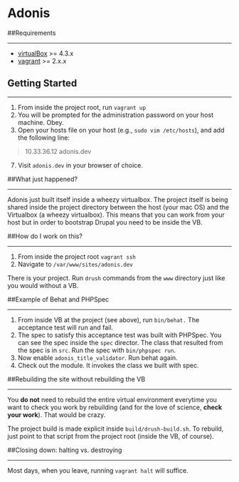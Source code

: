 # Adonis

##Requirements

------------
* [virtualBox](https://www.virtualbox.org/wiki/Downloads) >= 4.3.x
* [vagrant](http://downloads.vagrantup.com/) >= 2.x.x

## Getting Started

------------------

1. From inside the project root, run `vagrant up` 
2. You will be prompted for the administration password on your host machine. Obey.
3. Open your hosts file on your host (e.g., `sudo vim /etc/hosts`), and add the following line:
> 10.33.36.12 adonis.dev

7. Visit `adonis.dev` in your browser of choice.

##What just happened?

------------------

Adonis just built itself inside a wheezy virtualbox. The project itself is being shared inside the project directory between the host (your mac OS) and the Virtualbox (a wheezy virtualbox). This means that you can work from your host but in order to bootstrap Drupal you need to be inside the VB.

##How do I work on this?

------------------

1. From inside the project root `vagrant ssh`
2. Navigate to `/var/www/sites/adonis.dev`

There is your project. Run `drush` commands from the `www` directory just like you would without a VB.

##Example of Behat and PHPSpec

------------------

1. From inside VB at the project (see above), run `bin/behat.` The acceptance test will run and fail.
2. The spec to satisfy this acceptance test was built with PHPSpec. You can see the spec inside the `spec` director. The class that resulted from the spec is in `src`. Run the spec with `bin/phpspec run`.
3. Now enable `adonis_title_validator`. Run behat again.
4. Check out the module. It invokes the class we built with spec.

##Rebuilding the site without rebuilding the VB

------------------

You **do not** need to rebuild the entire virtual environment everytime you want to check you work by rebuilding (and for the love of science, **check your work**). That would be crazy.

The project build is made explicit inside `build/drush-build.sh`. To rebuild, just point to that script from the project root (inside the VB, of course).

##Closing down: halting vs. destroying

------------------

Most days, when you leave, running `vagrant halt` will suffice.
